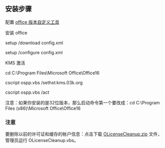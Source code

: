## 安装步骤

配置 [office 版本自定义工具](https://config.office.com/deploymentsettings)

安装 office

setup /download config.xml

setup /configure config.xml

KMS 激活

cd C:\Program Files\Microsoft Office\Office16

cscript ospp.vbs /sethst:kms.03k.org

cscript ospp.vbs /act

注意：如果你安装的是32位版本，那么启动命令第一个要改成：cd C:\Program Files (x86)\Microsoft Office\Office16

### 注意

要删除以前的许可证和缓存的帐户信息：点击下载 [OLicenseCleanup.zip](https://download.microsoft.com/download/e/1/b/e1bbdc16-fad4-4aa2-a309-2ba3cae8d424/OLicenseCleanup.zip) 文件，管理员运行 OLicenseCleanup.vbs。